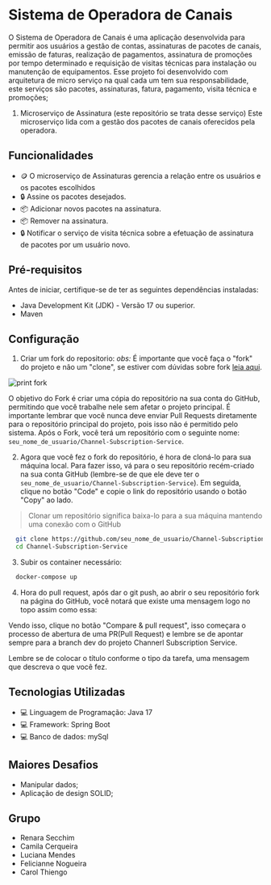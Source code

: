 # Sistema de Operadora de Canais

O Sistema de Operadora de Canais é uma aplicação desenvolvida para permitir aos usuários a gestão de contas, assinaturas de pacotes de canais, emissão de faturas, realização de pagamentos, assinatura de promoções por tempo determinado e requisição de visitas técnicas para instalação ou manutenção de equipamentos. Esse projeto foi desenvolvido com arquitetura de micro serviço na qual cada um tem sua responsabilidade, este serviços são pacotes, assinaturas, fatura, pagamento, visita técnica e promoções;

1. Microserviço de Assinatura (este repositório se trata desse serviço)
Este microserviço lida com a gestão dos pacotes de canais oferecidos pela operadora.

## Funcionalidades

- 🪙 O microserviço de Assinaturas gerencia a relação entre os usuários e os pacotes escolhidos
- 🔒 Assine os pacotes desejados.
- 📦 Adicionar novos pacotes na assinatura.
- 📦 Remover na assinatura.
- 🔒 Notificar o serviço de visita técnica sobre a efetuação de assinatura de pacotes por um usuário novo.

## Pré-requisitos

Antes de iniciar, certifique-se de ter as seguintes dependências instaladas:

- Java Development Kit (JDK) - Versão 17 ou superior.
- Maven

## Configuração

1. Criar um fork do repositorio:
*obs:* É importante que você faça o "fork" do projeto e não um "clone", se estiver com dúvidas sobre fork [leia aqui](https://docs.github.com/pt/get-started/quickstart/fork-a-repo).

![print fork](image.png)

O objetivo do Fork é criar uma cópia do repositório na sua conta do GitHub, permitindo que você trabalhe nele sem afetar o projeto principal. É importante lembrar que você nunca deve enviar Pull Requests diretamente para o repositório principal do projeto, pois isso não é permitido pelo sistema. Após o Fork, você terá um repositório com o seguinte nome: `seu_nome_de_usuario/Channel-Subscription-Service`.

2. Agora que você fez o fork do repositório, é hora de cloná-lo para sua máquina local. Para fazer isso, vá para o seu repositório recém-criado na sua conta GitHub (lembre-se de que ele deve ter o `seu_nome_de_usuario/Channel-Subscription-Service`). Em seguida, clique no botão "Code" e copie o link do repositório usando o botão "Copy" ao lado.

> Clonar um repositório significa baixa-lo para a sua máquina mantendo uma conexão com o GitHub

```bash
  git clone https://github.com/seu_nome_de_usuario/Channel-Subscription-Service
  cd Channel-Subscription-Service
```

3. Subir os container necessário:

```bash
  docker-compose up
```

4. Hora do pull request, após dar o git push, ao abrir o seu repositório fork na página do GitHub, você notará que existe uma mensagem logo no topo assim como essa:

Vendo isso, clique no botão "Compare & pull request", isso começara o processo de abertura de uma PR(Pull Request) e lembre se de apontar sempre para a branch dev do projeto Channerl Subscription Service.

Lembre se de colocar o título conforme o tipo da tarefa, uma mensagem que descreva o que você fez.

## Tecnologias Utilizadas

- 💻 Linguagem de Programação: Java 17
- 💻 Framework: Spring Boot
- 💻 Banco de dados: mySql

## Maiores Desafios

- Manipular dados;
- Aplicação de design SOLID;

## Grupo

  - Renara Secchim
  - Camila Cerqueira
  - Luciana Mendes
  - Felicianne Nogueira
  - Carol Thiengo
